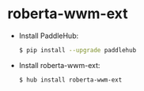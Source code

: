 # roberta-wwm-ext
* Install PaddleHub: 

    ```bash
    $ pip install --upgrade paddlehub
    ```

* Install roberta-wwm-ext: 

    ```bash
    $ hub install roberta-wwm-ext
    ```
